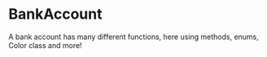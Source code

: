 # BankAccount
A bank account has many different functions, here using methods, enums, Color class and more!
